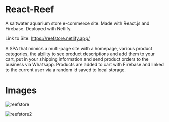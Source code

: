 # React-Reef
A saltwater aquarium store e-commerce site. Made with React.js and Firebase. Deployed with Netlify.

Link to Site: https://reefstore.netlify.app/

A SPA that mimics a multi-page site with a homepage, various product categories, the ability to see product descriptions and add them to your cart, put in your shipping information and send product orders to the business via Whatsapp. Products are added to cart with Firebase and linked to the current user via a random id saved to local storage.

# Images 

![reefstore](https://user-images.githubusercontent.com/61069716/190331056-d00577fb-dcf2-4f86-9124-d9eb1c7c1ae6.png)

![reefstore2](https://user-images.githubusercontent.com/61069716/190332484-6dedf8f6-7a6a-4f77-8e33-3dffcfafcdbf.png)


